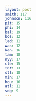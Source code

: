 ```yaml
---
layout: post
smith: 117
johnson: 116
pit: 15
phi: 14
bal: 19
bos: 12
lad: 11
was: 12
kan: 16
tam: 18
nyy: 17
cle: 15
tor: 13
stl: 18
min: 17
hou: 16
atl: 11
sdg: 9
---
```

